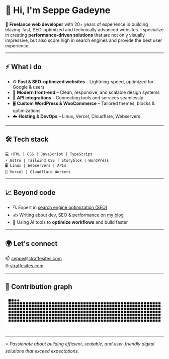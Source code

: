 # 👋 Hi, I'm Seppe Gadeyne  

🚀 **Freelance web developer** with 20+ years of experience in building blazing-fast, SEO-optimized and technically advanced websites. I specialize in creating **performance-driven solutions** that are not only visually impressive, but also score high in search engines and provide the best user experience.  

---

## ⚡️ What i do
- ⚙️ **Fast & SEO-optimized websites** – Lightning-speed, optimized for Google & users  
- 🎨 **Modern front-end** – Clean, responsive, and scalable design systems  
- 🔗 **API integrations** – Connecting tools and services seamlessly  
- 🖥️ **Custom WordPress & WooCommerce** – Tailored themes, blocks & optimizations  
- ☁️ **Hosting & DevOps** – Linux, Vercel, Cloudflare, Webservers  

---

## 🛠️ Tech stack
```text
💻 HTML | CSS | JavaScript | TypeScript
⚡ Astro | Tailwind CSS | Storyblok | WordPress
🖥️ Linux | Webservers | APIs
🚀 Vercel | Cloudflare Workers
```

---

## 📈 Beyond code
- 🔍 Expert in [search engine optimization (SEO)](https://straffesites.com)  
- ✍️ Writing about dev, SEO & performance on [my blog](https://straffesites.com)  
- 🤖 Using AI tools to **optimize workflows** and build faster  

---

## 🌍 Let's connect
📫 [seppe@straffesites.com](mailto:seppe@straffesites.com)  
🌐 [straffesites.com](https://straffesites.com/en)  

---

## 🐍 Contribution graph
![Snake animation](https://github.com/seppegadeyne/seppegadeyne/blob/output/github-contribution-grid-snake.svg)

---

⭐️ *Passionate about building efficient, scalable, and user-friendly digital solutions that exceed expectations.*
